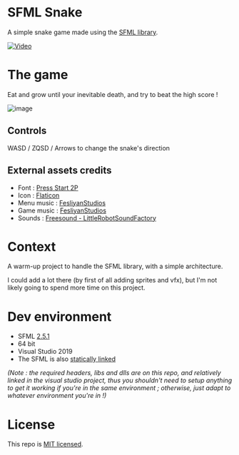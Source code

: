 # SFML Snake

A simple snake game made using the [SFML library](https://www.sfml-dev.org/).

[![Video](http://img.youtube.com/vi/dlaFbrp34R8/0.jpg)](http://www.youtube.com/watch?v=dlaFbrp34R8 "SFML Snake video")

# The game
Eat and grow until your inevitable death, and try to beat the high score !

![image](https://user-images.githubusercontent.com/19146183/69097899-cf9fa480-0a57-11ea-9974-9af160d741e3.png)

## Controls
WASD / ZQSD / Arrows to change the snake's direction

## External assets credits
- Font : [Press Start 2P](https://www.dafont.com/fr/press-start-2p.font)
- Icon : [Flaticon](https://www.flaticon.com/free-icon/snake_427533)
- Menu music : [FesliyanStudios](https://www.fesliyanstudios.com/royalty-free-music/download/8-bit-presentation/383)
- Game music : [FesliyanStudios](https://www.fesliyanstudios.com/royalty-free-music/download/8-bit-menu/287)
- Sounds : [Freesound - LittleRobotSoundFactory](https://freesound.org/people/LittleRobotSoundFactory/packs/16681/)

# Context
A warm-up project to handle the SFML library, with a simple architecture.

I could add a lot there (by first of all adding sprites and vfx), but I'm not likely going to spend more time on this project.

# Dev environment
- SFML [2.5.1](https://www.sfml-dev.org/download/sfml/2.5.1)
- 64 bit
- Visual Studio 2019
- The SFML is also [statically linked](https://www.sfml-dev.org/tutorials/2.5/start-vc.php)

_(Note : the required headers, libs and dlls are on this repo, and relatively linked in the visual studio project, thus you shouldn't need to setup anything to get it working if you're in the same environment ; otherwise, just adapt to whatever environment you're in !)_

# License
This repo is [MIT licensed](https://github.com/Telroshan/SFML-Snake/blob/master/LICENSE).
